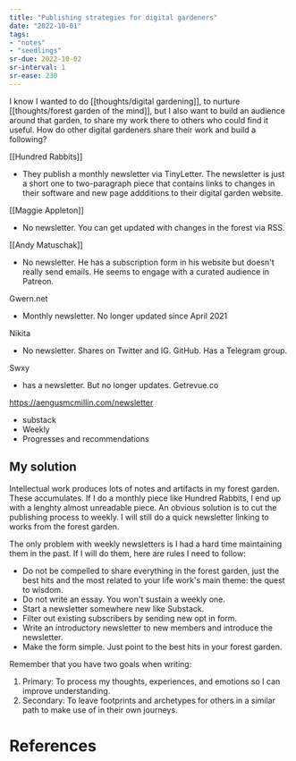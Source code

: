 ```yaml
---
title: "Publishing strategies for digital gardeners"
date: "2022-10-01"
tags:
- "notes"
- "seedlings"
sr-due: 2022-10-02
sr-interval: 1
sr-ease: 230
---
```


I know I wanted to do [[thoughts/digital gardening]], to nurture [[thoughts/forest garden of the mind]], but  I also want to build an audience around that garden, to share my work there to others who could find it useful. How do other digital gardeners share their work and build a following?

[[Hundred Rabbits]]
- They publish a monthly newsletter via TinyLetter. The newsletter is just a short one to two-paragraph piece that contains links to changes in their software and new page addditions to their digital garden website.

[[Maggie Appleton]]
- No newsletter. You can get updated with changes in the forest via RSS.

[[Andy Matuschak]]
- No newsletter. He has a subscription form in his website but doesn't really send emails. He seems to engage with a curated  audience in Patreon.

Gwern.net
- Monthly newsletter. No longer updated since April 2021

Nikita
- No newsletter. Shares on Twitter and IG. GitHub. Has a Telegram group.

Swxy
- has a newsletter. But no longer updates. Getrevue.co

https://aengusmcmillin.com/newsletter
- substack
- Weekly
- Progresses and recommendations

## My solution

Intellectual work produces lots of notes and artifacts in my forest garden. These accumulates. If I do a monthly piece like Hundred Rabbits, I end up with a lenghty almost unreadable piece. An obvious solution is to cut the publishing process to weekly. I will still do a quick newsletter linking to works from the forest garden.

The only problem with weekly newsletters is I had a hard time maintaining them in the past. If I will do them, here are rules I need to follow:
- Do not be compelled to share everything in the forest garden, just the best hits and the most related to your life work's main theme: the quest to wisdom.
- Do not write an essay. You won't sustain a weekly one.
- Start a newsletter somewhere new like Substack.
- Filter out existing subscribers by sending new opt in form.
- Write an introductory newsletter to new members and introduce the newsletter.
- Make the form simple. Just point to the best hits in your forest garden.

Remember that you have two goals when writing:
1. Primary: To process my thoughts, experiences, and emotions so I can improve understanding.
2. Secondary: To leave footprints and archetypes for others in a similar path to make use of in their own journeys.

# References